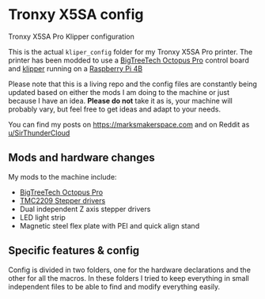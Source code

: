 # Tronxy X5SA config
Tronxy X5SA Pro Klipper configuration

This is the actual `kliper_config` folder for my Tronxy X5SA Pro printer. The printer has been modded to use a [BigTreeTech Octopus Pro](https://amzn.to/3o0R3ZD) control board and [klipper](https://www.klipper3d.org) running on a [Raspberry Pi 4B](https://amzn.to/3HZat9d)

Please note that this is a living repo and the config files are constantly being updated based on either the mods I am doing to the machine or just because I have an idea. **Please do not** take it as is, your machine will probably vary, but feel free to get ideas and adapt to your needs.

You can find my posts on <https://marksmakerspace.com> and on Reddit as [u/SirThunderCloud](https://reddit.com/u/sirthundercloud)

## Mods and hardware changes

My mods to the machine include:
- [BigTreeTech Octopus Pro](https://amzn.to/3o0R3ZD)
- [TMC2209 Stepper drivers](https://amzn.to/319Q7tg)
- Dual independent Z axis stepper drivers
- LED light strip
- Magnetic steel flex plate with PEI and quick align stand

## Specific features & config

Config is divided in two folders, one for the hardware declarations and the other for all the macros. In these folders I tried to keep everything in small independent files to be able to find and modify everything easily.

